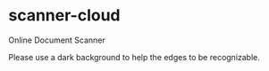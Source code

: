 # scanner-cloud
Online Document Scanner

Please use a dark background to help the edges to be recognizable.
